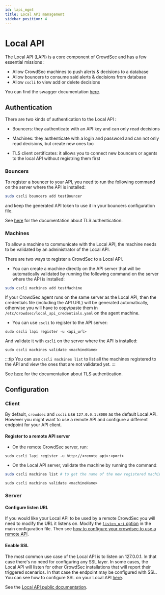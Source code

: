 ```yaml
---
id: lapi_mgmt
title: Local API management
sidebar_position: 4
---
```


# Local API

The Local API (LAPI) is a core component of CrowdSec and has a few essential missions :

 - Allow CrowdSec machines to push alerts & decisions to a database
 - Allow bouncers to consume said alerts & decisions from database
 - Allow `cscli` to view add or delete decisions


You can find the swagger documentation [here](https://crowdsecurity.github.io/api_doc/lapi/).

## Authentication

There are two kinds of authentication to the Local API :

 - Bouncers: they authenticate with an API key and can only read decisions

 - Machines: they authenticate with a login and password and can not only read decisions, but create new ones too

  - TLS client certificates: it allows you to connect new bouncers or agents to the local API without registring them first 


### Bouncers

To register a bouncer to your API, you need to run the following command on the server where the API is installed:

```bash
sudo cscli bouncers add testBouncer
```

and keep the generated API token to use it in your bouncers configuration file.

See [here](/local_api/tls_auth.md) for the documentation about TLS authentication.


### Machines

To allow a machine to communicate with the Local API, the machine needs to be validated by an administrator of the Local API.

There are two ways to register a CrowdSec to a Local API.

* You can create a machine directly on the API server that will be automatically validated by running the following command on the server where the API is installed:

```bash
sudo cscli machines add testMachine
```

If your CrowdSec agent runs on the same server as the Local API, then the credentials file (including the API URL) will be generated automatically, otherwise you will have to copy/paste them in `/etc/crowdsec/local_api_credentials.yaml` on the agent machine.

* You can use `cscli` to register to the API server:

```
sudo cscli lapi register -u <api_url>
```

And validate it with `cscli` on the server where the API is installed:

```
sudo cscli machines validate <machineName>
```

:::tip
You can use `cscli machines list` to list all the machines registered to the API and view the ones that are not validated yet.
:::

See [here](/local_api/tls_auth.md) for the documentation about TLS authentication.


## Configuration

### Client

By default, `crowdsec` and `cscli` use `127.0.0.1:8080` as the default Local API. However you might want to use a remote API and configure a different endpoint for your API client.

#### Register to a remote API server

* On the remote CrowdSec server, run:

```
sudo cscli lapi register -u http://<remote_api>:<port>
```

* On the Local API server, validate the machine by running the command:


```bash
sudo cscli machines list # to get the name of the new registered machine
```

```
sudo cscli machines validate <machineName>
```


### Server

#### Configure listen URL

If you would like your Local API to be used by a remote CrowdSec you will need to modify the URL it listens on.
Modify the [`listen_uri` option](/configuration/crowdsec_configuration.md#listen_uri) in the main configuration file.
Then see [how to configure your crowdsec to use a remote API](/user_guides/machines_management.mdx#machine-register).


#### Enable SSL

The most common use case of the Local API is to listen on 127.0.0.1. In that case there's no need for
configuring any SSL layer. In some cases, the Local API will listen for other CrowdSec installations that
will report their triggered scenarios. In that case the endpoint may be configured with SSL.
You can see how to configure SSL on your Local API [here](/configuration/crowdsec_configuration.md#tls).


See the [Local API public documentation](https://crowdsecurity.github.io/api_doc/lapi/).



